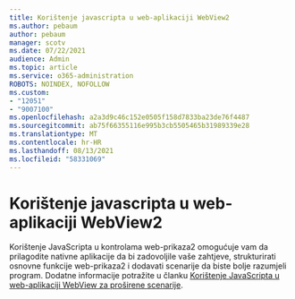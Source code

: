 ```yaml
---
title: Korištenje javascripta u web-aplikaciji WebView2
ms.author: pebaum
author: pebaum
manager: scotv
ms.date: 07/22/2021
audience: Admin
ms.topic: article
ms.service: o365-administration
ROBOTS: NOINDEX, NOFOLLOW
ms.custom:
- "12051"
- "9007100"
ms.openlocfilehash: a2a3d9c46c152e0505f158d7833ba23de76f4487
ms.sourcegitcommit: ab75f66355116e995b3cb5505465b31989339e28
ms.translationtype: MT
ms.contentlocale: hr-HR
ms.lasthandoff: 08/13/2021
ms.locfileid: "58331069"
---
```

# <a name="use-javascript-in-webview2"></a>Korištenje javascripta u web-aplikaciji WebView2

Korištenje JavaScripta u kontrolama web-prikaza2 omogućuje vam da prilagodite nativne aplikacije da bi zadovoljile vaše zahtjeve, strukturirati osnovne funkcije web-prikaza2 i dodavati scenarije da biste bolje razumjeli program. Dodatne informacije potražite u članku [Korištenje JavaScripta u web-aplikaciji WebView za proširene scenarije](https://docs.microsoft.com/microsoft-edge/webview2/how-to/javascript).
